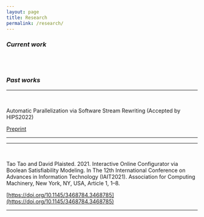```yaml
---
layout: page
title: Research
permalink: /research/
---
```


### _Current work_

<br/>
<br/>

### _Past works_

---
<br/>

Automatic Parallelization via Software Stream Rewriting (Accepted by HIPS2022)

[Preprint](https://1drv.ms/b/s!AmFeTX7ZoZtXpVIJbW7f23JPY9HV?e=SINmm5)

---

---

<br/>

Tao Tao and David Plaisted. 2021. Interactive Online Configurator via Boolean Satisfiability Modeling. In The 12th International Conference on Advances in Information Technology (IAIT2021). Association for Computing Machinery, New York, NY, USA, Article 1, 1–8.

[https://doi.org/10.1145/3468784.3468785](https://doi.org/10.1145/3468784.3468785)

---
